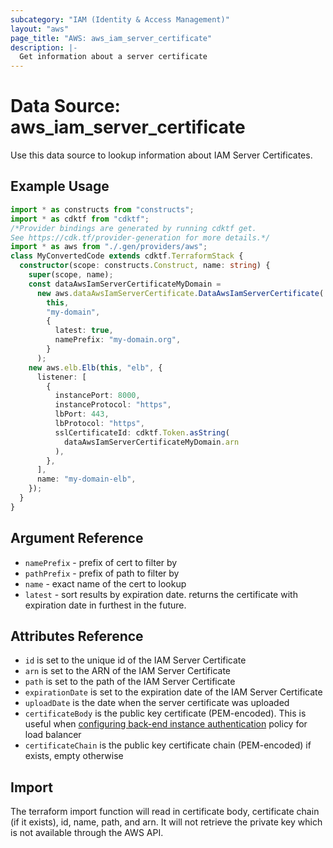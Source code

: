 ```yaml
---
subcategory: "IAM (Identity & Access Management)"
layout: "aws"
page_title: "AWS: aws_iam_server_certificate"
description: |-
  Get information about a server certificate
---
```


# Data Source: aws_iam_server_certificate

Use this data source to lookup information about IAM Server Certificates.

## Example Usage

```typescript
import * as constructs from "constructs";
import * as cdktf from "cdktf";
/*Provider bindings are generated by running cdktf get.
See https://cdk.tf/provider-generation for more details.*/
import * as aws from "./.gen/providers/aws";
class MyConvertedCode extends cdktf.TerraformStack {
  constructor(scope: constructs.Construct, name: string) {
    super(scope, name);
    const dataAwsIamServerCertificateMyDomain =
      new aws.dataAwsIamServerCertificate.DataAwsIamServerCertificate(
        this,
        "my-domain",
        {
          latest: true,
          namePrefix: "my-domain.org",
        }
      );
    new aws.elb.Elb(this, "elb", {
      listener: [
        {
          instancePort: 8000,
          instanceProtocol: "https",
          lbPort: 443,
          lbProtocol: "https",
          sslCertificateId: cdktf.Token.asString(
            dataAwsIamServerCertificateMyDomain.arn
          ),
        },
      ],
      name: "my-domain-elb",
    });
  }
}

```

## Argument Reference

* `namePrefix` - prefix of cert to filter by
* `pathPrefix` - prefix of path to filter by
* `name` - exact name of the cert to lookup
* `latest` - sort results by expiration date. returns the certificate with expiration date in furthest in the future.

## Attributes Reference

* `id` is set to the unique id of the IAM Server Certificate
* `arn` is set to the ARN of the IAM Server Certificate
* `path` is set to the path of the IAM Server Certificate
* `expirationDate` is set to the expiration date of the IAM Server Certificate
* `uploadDate` is the date when the server certificate was uploaded
* `certificateBody` is the public key certificate (PEM-encoded). This is useful when [configuring back-end instance authentication](http://docs.aws.amazon.com/elasticloadbalancing/latest/classic/elb-create-https-ssl-load-balancer.html) policy for load balancer
* `certificateChain` is the public key certificate chain (PEM-encoded) if exists, empty otherwise

## Import

The terraform import function will read in certificate body, certificate chain (if it exists), id, name, path, and arn.
It will not retrieve the private key which is not available through the AWS API.

<!-- cache-key: cdktf-0.17.0-pre.15 input-c669251ecb72571fff7279e4bd91d861c01b21ca557b9edcf793dc8cb3317d6f -->